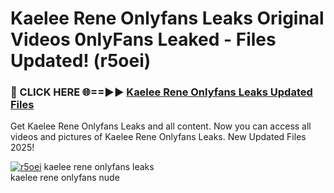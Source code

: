 # Kaelee Rene Onlyfans Leaks Original Videos 0nlyFans Leaked - Files Updated! (r5oei)

<h3>🔴 CLICK HERE 🌐==►► <a href="https://tinyurl.com/2wckxsce" rel="nofollow">Kaelee Rene Onlyfans Leaks Updated Files</a></h3>

Get Kaelee Rene Onlyfans Leaks and all content. Now you can access all videos and pictures of Kaelee Rene Onlyfans Leaks. New Updated Files 2025!

[![r5oei](https://i.imgur.com/AFduVYN.gif)](https://tinyurl.com/2wckxsce)
kaelee rene onlyfans leaks<br>
kaelee rene onlyfans nude